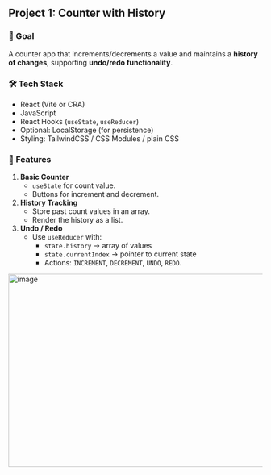 ## Project 1: Counter with History

### 🎯 Goal

A counter app that increments/decrements a value and maintains a **history of changes**, supporting **undo/redo functionality**.

### 🛠 Tech Stack

- React (Vite or CRA)
- JavaScript
- React Hooks (`useState`, `useReducer`)
- Optional: LocalStorage (for persistence)
- Styling: TailwindCSS / CSS Modules / plain CSS

### 🔑 Features

1. **Basic Counter**
    - `useState` for count value.
    - Buttons for increment and decrement.
2. **History Tracking**
    - Store past count values in an array.
    - Render the history as a list.
3. **Undo / Redo**
    - Use `useReducer` with:
        - `state.history` → array of values
        - `state.currentIndex` → pointer to current state
        - Actions: `INCREMENT`, `DECREMENT`, `UNDO`, `REDO`.

<img width="1897" height="383" alt="image" src="https://github.com/user-attachments/assets/2bd2a244-d64b-4bad-8a27-805f7fb15b45" />


